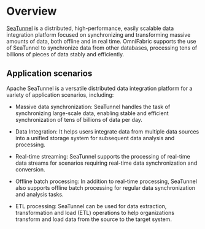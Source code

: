 # Overview

[SeaTunnel](https://seatunnel.apache.org/) is a distributed, high-performance, easily scalable data integration platform focused on synchronizing and transforming massive amounts of data, both offline and in real time. OmniFabric supports the use of SeaTunnel to synchronize data from other databases, processing tens of billions of pieces of data stably and efficiently.

## Application scenarios

Apache SeaTunnel is a versatile distributed data integration platform for a variety of application scenarios, including:

- Massive data synchronization: SeaTunnel handles the task of synchronizing large-scale data, enabling stable and efficient synchronization of tens of billions of data per day.

- Data Integration: It helps users integrate data from multiple data sources into a unified storage system for subsequent data analysis and processing.

- Real-time streaming: SeaTunnel supports the processing of real-time data streams for scenarios requiring real-time data synchronization and conversion.

- Offline batch processing: In addition to real-time processing, SeaTunnel also supports offline batch processing for regular data synchronization and analysis tasks.

- ETL processing: SeaTunnel can be used for data extraction, transformation and load (ETL) operations to help organizations transform and load data from the source to the target system.
